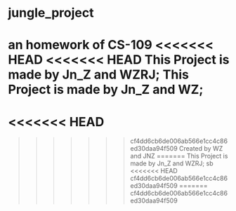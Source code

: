 # jungle_project
an homework of CS-109
<<<<<<< HEAD
<<<<<<< HEAD
This Project is made by Jn_Z and WZRJ;
This Project is made by Jn_Z and WZ;
=======
<<<<<<< HEAD
=======
>>>>>>> cf4dd6cb6de006ab566e1cc4c86ed30daa94f509
Created by WZ and JNZ
=======
This Project is made by Jn_Z and WZRJ;
sb
<<<<<<< HEAD
>>>>>>> cf4dd6cb6de006ab566e1cc4c86ed30daa94f509
=======
>>>>>>> cf4dd6cb6de006ab566e1cc4c86ed30daa94f509
